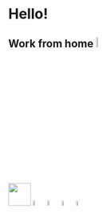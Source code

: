 # Hello! <img src="https://media.giphy.com/media/iigp4VDyf5dCLRlGkm/giphy.gif" width="10px">

## Work from home <img src="https://media.giphy.com/media/QTxCEgcvorSGCSXxKE/giphy.gif" width="7%">

<img src="https://media.giphy.com/media/LOnt6uqjD9OexmQJRB/giphy.gif" width="45px">

<img src="https://media.giphy.com/media/QTlmH8hEoVoi83mdJC/giphy.gif" width="5%">

<img src="https://media.giphy.com/media/ZdNlmHHr7czumQPvNE/giphy.gif" width="5%">

<img src="https://media.giphy.com/media/Kfl09udXYhbjajJwEt/giphy.gif" width="5%">

<img src="https://media.giphy.com/media/MAcTx2rdS1qTprIScT/giphy.gif" width="5%">

<!-- **daniknewgarden/daniknewgarden** is a ✨ _special_ ✨ repository because its `README.md` (this file) appears on your GitHub profile.

Here are some ideas to get you started:

- 🔭 I’m currently working on ...
- 🌱 I’m currently learning ...
- 👯 I’m looking to collaborate on ...
- 🤔 I’m looking for help with ...
- 💬 Ask me about ...
- 📫 How to reach me: ...
- 😄 Pronouns: ...
- ⚡ Fun fact: ... -->
